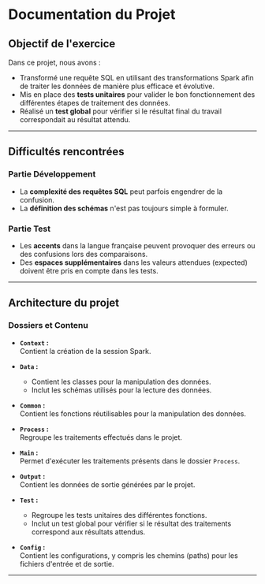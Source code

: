 # Documentation du Projet

## Objectif de l'exercice

Dans ce projet, nous avons :
- Transformé une requête SQL en utilisant des transformations Spark afin de traiter les données de manière plus efficace et évolutive.
- Mis en place des **tests unitaires** pour valider le bon fonctionnement des différentes étapes de traitement des données.
- Réalisé un **test global** pour vérifier si le résultat final du travail correspondait au résultat attendu.

---

## Difficultés rencontrées

### Partie Développement
- La **complexité des requêtes SQL** peut parfois engendrer de la confusion.
- La **définition des schémas** n'est pas toujours simple à formuler.

### Partie Test
- Les **accents** dans la langue française peuvent provoquer des erreurs ou des confusions lors des comparaisons.
- Des **espaces supplémentaires** dans les valeurs attendues (expected) doivent être pris en compte dans les tests.

---

## Architecture du projet

### Dossiers et Contenu
- **`Context` :**  
  Contient la création de la session Spark.
  
- **`Data` :**  
  - Contient les classes pour la manipulation des données.  
  - Inclut les schémas utilisés pour la lecture des données.

- **`Common` :**  
  Contient les fonctions réutilisables pour la manipulation des données.

- **`Process` :**  
  Regroupe les traitements effectués dans le projet.

- **`Main` :**  
  Permet d'exécuter les traitements présents dans le dossier `Process`.

- **`Output` :**  
  Contient les données de sortie générées par le projet.

- **`Test` :**  
  - Regroupe les tests unitaires des différentes fonctions.
  - Inclut un test global pour vérifier si le résultat des traitements correspond aux résultats attendus.

- **`Config` :**  
  Contient les configurations, y compris les chemins (paths) pour les fichiers d'entrée et de sortie.

---

